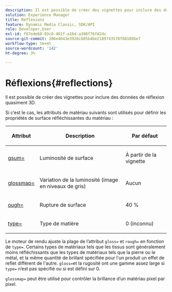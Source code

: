 ```yaml
---
description: Il est possible de créer des vignettes pour inclure des données de réflexion quasiment 3D.
solution: Experience Manager
title: Réflexions
feature: Dynamic Media Classic, SDK/API
role: Developer,User
exl-id: f67ede68-03c0-461f-a16d-a308f76fd24c
source-git-commit: 206e4643e3926cb85b4be2189743578f88180be7
workflow-type: tm+mt
source-wordcount: '142'
ht-degree: 3%

---
```


# Réflexions{#reflections}

Il est possible de créer des vignettes pour inclure des données de réflexion quasiment 3D.

Si c’est le cas, les attributs de matériau suivants sont utilisés pour définir les propriétés de surface réfléchissantes du matériau :

<table id="table_8769C726A17E412FB41F7CB87690B1FE"> 
 <thead> 
  <tr> 
   <th class="entry"> <p>Attribut </p> </th> 
   <th class="entry"> <p>Description </p> </th> 
   <th class="entry"> <p>Par défaut </p> </th> 
  </tr> 
 </thead>
 <tbody> 
  <tr> 
   <td> <p><a href="../../../../../../ir-api/http-protocol/image-rendering-api-ref/c-ir-http-protocol-ref/c-ir-http-protocol-command-reference/r-ir-http-gloss.md#reference-325aef2ee51e4e1584a06047427340ca" type="reference" format="dita" scope="local"> <span class="codeph"> gsum=</span> </a> </p> </td> 
   <td> <p>Luminosité de surface </p> </td> 
   <td> <p>À partir de la vignette </p> </td> 
  </tr> 
  <tr> 
   <td> <p> <a href="../../../../../../ir-api/http-protocol/image-rendering-api-ref/c-ir-http-protocol-ref/c-ir-http-protocol-command-reference/r-ir-glossmap.md#reference-99940148ae6a401482b2d03c68530f3a" type="reference" format="dita" scope="local"> <span class="codeph"> glossmap=  </span> </a> </p> </td> 
   <td> <p>Variation de la luminosité (image en niveaux de gris) </p> </td> 
   <td> <p>Aucun </p> </td> 
  </tr> 
  <tr> 
   <td> <p> <a href="../../../../../../ir-api/http-protocol/image-rendering-api-ref/c-ir-http-protocol-ref/c-ir-http-protocol-command-reference/r-ir-rough.md#reference-00add846b09f4dc39420bda1ca414180" type="reference" format="dita" scope="local"> <span class="codeph"> ough=  </span> </a> </p> </td> 
   <td> <p>Rupture de surface </p> </td> 
   <td> <p>40 % </p> </td> 
  </tr> 
  <tr> 
   <td> <p> <a href="../../../../../../ir-api/http-protocol/image-rendering-api-ref/c-ir-http-protocol-ref/c-ir-http-protocol-command-reference/r-ir-http-type.md#reference-128c7de89e2d46838019b560f3f84a35" type="reference" format="dita" scope="local"> <span class="codeph"> type=</span> </a> </p> </td> 
   <td> <p>Type de matière </p> </td> 
   <td> <p>0 (inconnu) </p> </td> 
  </tr> 
 </tbody> 
</table>

Le moteur de rendu ajuste la plage de l’attribut `gloss=` et `rough=` en fonction de `type=`. Certains types de matériaux tels que les tissus sont généralement moins réfléchissants que les types de matériaux tels que la pierre ou le métal, et la même quantité de brillant spécifiée pour l&#39;un produit un effet de reflet différent de l&#39;autre. `gloss=`et la rugosité ont une gamme assez large si  `type=` n’est pas spécifié ou si est défini sur 0.

`glossmap=` peut être utilisé pour contrôler la brillance d’un matériau pixel par pixel.
